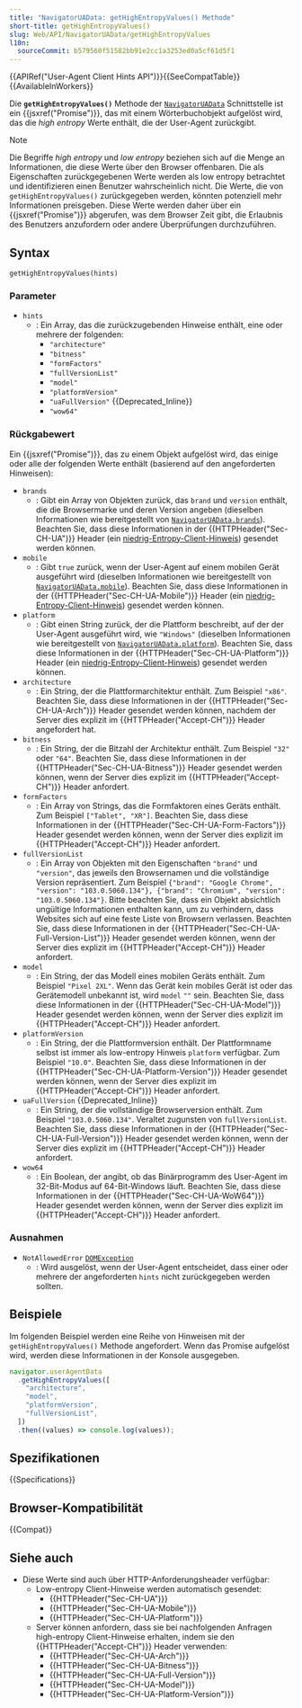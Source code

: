 ```yaml
---
title: "NavigatorUAData: getHighEntropyValues() Methode"
short-title: getHighEntropyValues()
slug: Web/API/NavigatorUAData/getHighEntropyValues
l10n:
  sourceCommit: b579560f51582bb91e2cc1a3253ed0a5cf61d5f1
---
```


{{APIRef("User-Agent Client Hints API")}}{{SeeCompatTable}}{{AvailableInWorkers}}

Die **`getHighEntropyValues()`** Methode der [`NavigatorUAData`](/de/docs/Web/API/NavigatorUAData) Schnittstelle ist ein {{jsxref("Promise")}}, das mit einem Wörterbuchobjekt aufgelöst wird, das die _high entropy_ Werte enthält, die der User-Agent zurückgibt.

> [!NOTE]
> Die Begriffe _high entropy_ und _low entropy_ beziehen sich auf die Menge an Informationen, die diese Werte über den Browser offenbaren.
> Die als Eigenschaften zurückgegebenen Werte werden als low entropy betrachtet und identifizieren einen Benutzer wahrscheinlich nicht.
> Die Werte, die von `getHighEntropyValues()` zurückgegeben werden, könnten potenziell mehr Informationen preisgeben.
> Diese Werte werden daher über ein {{jsxref("Promise")}} abgerufen, was dem Browser Zeit gibt, die Erlaubnis des Benutzers anzufordern oder andere Überprüfungen durchzuführen.

## Syntax

```js-nolint
getHighEntropyValues(hints)
```

### Parameter

- `hints`
  - : Ein Array, das die zurückzugebenden Hinweise enthält, eine oder mehrere der folgenden:
    - `"architecture"`
    - `"bitness"`
    - `"formFactors"`
    - `"fullVersionList"`
    - `"model"`
    - `"platformVersion"`
    - `"uaFullVersion"` {{Deprecated_Inline}}
    - `"wow64"`

### Rückgabewert

Ein {{jsxref("Promise")}}, das zu einem Objekt aufgelöst wird, das einige oder alle der folgenden Werte enthält (basierend auf den angeforderten Hinweisen):

- `brands`
  - : Gibt ein Array von Objekten zurück, das `brand` und `version` enthält, die die Browsermarke und deren Version angeben (dieselben Informationen wie bereitgestellt von [`NavigatorUAData.brands`](/de/docs/Web/API/NavigatorUAData/brands)).
    Beachten Sie, dass diese Informationen in der {{HTTPHeader("Sec-CH-UA")}} Header (ein [niedrig-Entropy-Client-Hinweis](/de/docs/Web/HTTP/Guides/Client_hints#low_entropy_hints)) gesendet werden können.
- `mobile`
  - : Gibt `true` zurück, wenn der User-Agent auf einem mobilen Gerät ausgeführt wird (dieselben Informationen wie bereitgestellt von [`NavigatorUAData.mobile`](/de/docs/Web/API/NavigatorUAData/mobile)).
    Beachten Sie, dass diese Informationen in der {{HTTPHeader("Sec-CH-UA-Mobile")}} Header (ein [niedrig-Entropy-Client-Hinweis](/de/docs/Web/HTTP/Guides/Client_hints#low_entropy_hints)) gesendet werden können.
- `platform`
  - : Gibt einen String zurück, der die Plattform beschreibt, auf der der User-Agent ausgeführt wird, wie `"Windows"` (dieselben Informationen wie bereitgestellt von [`NavigatorUAData.platform`](/de/docs/Web/API/NavigatorUAData/platform)).
    Beachten Sie, dass diese Informationen in der {{HTTPHeader("Sec-CH-UA-Platform")}} Header (ein [niedrig-Entropy-Client-Hinweis](/de/docs/Web/HTTP/Guides/Client_hints#low_entropy_hints)) gesendet werden können.
- `architecture`
  - : Ein String, der die Plattformarchitektur enthält. Zum Beispiel `"x86"`.
    Beachten Sie, dass diese Informationen in der {{HTTPHeader("Sec-CH-UA-Arch")}} Header gesendet werden können, nachdem der Server dies explizit im {{HTTPHeader("Accept-CH")}} Header angefordert hat.
- `bitness`
  - : Ein String, der die Bitzahl der Architektur enthält. Zum Beispiel `"32"` oder `"64"`.
    Beachten Sie, dass diese Informationen in der {{HTTPHeader("Sec-CH-UA-Bitness")}} Header gesendet werden können, wenn der Server dies explizit im {{HTTPHeader("Accept-CH")}} Header anfordert.
- `formFactors`
  - : Ein Array von Strings, das die Formfaktoren eines Geräts enthält. Zum Beispiel `["Tablet", "XR"]`.
    Beachten Sie, dass diese Informationen in der {{HTTPHeader("Sec-CH-UA-Form-Factors")}} Header gesendet werden können, wenn der Server dies explizit im {{HTTPHeader("Accept-CH")}} Header anfordert.
- `fullVersionList`
  - : Ein Array von Objekten mit den Eigenschaften `"brand"` und `"version"`, das jeweils den Browsernamen und die vollständige Version repräsentiert.
    Zum Beispiel `{"brand": "Google Chrome", "version": "103.0.5060.134"}, {"brand": "Chromium", "version": "103.0.5060.134"}`.
    Bitte beachten Sie, dass ein Objekt absichtlich ungültige Informationen enthalten kann, um zu verhindern, dass Websites sich auf eine feste Liste von Browsern verlassen.
    Beachten Sie, dass diese Informationen in der {{HTTPHeader("Sec-CH-UA-Full-Version-List")}} Header gesendet werden können, wenn der Server dies explizit im {{HTTPHeader("Accept-CH")}} Header anfordert.
- `model`
  - : Ein String, der das Modell eines mobilen Geräts enthält. Zum Beispiel `"Pixel 2XL"`. Wenn das Gerät kein mobiles Gerät ist oder das Gerätemodell unbekannt ist, wird `model` `""` sein.
    Beachten Sie, dass diese Informationen in der {{HTTPHeader("Sec-CH-UA-Model")}} Header gesendet werden können, wenn der Server dies explizit im {{HTTPHeader("Accept-CH")}} Header anfordert.
- `platformVersion`
  - : Ein String, der die Plattformversion enthält. Der Plattformname selbst ist immer als low-entropy Hinweis `platform` verfügbar. Zum Beispiel `"10.0"`.
    Beachten Sie, dass diese Informationen in der {{HTTPHeader("Sec-CH-UA-Platform-Version")}} Header gesendet werden können, wenn der Server dies explizit im {{HTTPHeader("Accept-CH")}} Header anfordert.
- `uaFullVersion` {{Deprecated_Inline}}
  - : Ein String, der die vollständige Browserversion enthält. Zum Beispiel `"103.0.5060.134"`. Veraltet zugunsten von `fullVersionList`.
    Beachten Sie, dass diese Informationen in der {{HTTPHeader("Sec-CH-UA-Full-Version")}} Header gesendet werden können, wenn der Server dies explizit im {{HTTPHeader("Accept-CH")}} Header anfordert.
- `wow64`
  - : Ein Boolean, der angibt, ob das Binärprogramm des User-Agent im 32-Bit-Modus auf 64-Bit-Windows läuft.
    Beachten Sie, dass diese Informationen in der {{HTTPHeader("Sec-CH-UA-WoW64")}} Header gesendet werden können, wenn der Server dies explizit im {{HTTPHeader("Accept-CH")}} Header anfordert.

### Ausnahmen

- `NotAllowedError` [`DOMException`](/de/docs/Web/API/DOMException)
  - : Wird ausgelöst, wenn der User-Agent entscheidet, dass einer oder mehrere der angeforderten `hints` nicht zurückgegeben werden sollten.

## Beispiele

Im folgenden Beispiel werden eine Reihe von Hinweisen mit der `getHighEntropyValues()` Methode angefordert.
Wenn das Promise aufgelöst wird, werden diese Informationen in der Konsole ausgegeben.

```js
navigator.userAgentData
  .getHighEntropyValues([
    "architecture",
    "model",
    "platformVersion",
    "fullVersionList",
  ])
  .then((values) => console.log(values));
```

## Spezifikationen

{{Specifications}}

## Browser-Kompatibilität

{{Compat}}

## Siehe auch

- Diese Werte sind auch über HTTP-Anforderungsheader verfügbar:
  - Low-entropy Client-Hinweise werden automatisch gesendet:
    - {{HTTPHeader("Sec-CH-UA")}}
    - {{HTTPHeader("Sec-CH-UA-Mobile")}}
    - {{HTTPHeader("Sec-CH-UA-Platform")}}
  - Server können anfordern, dass sie bei nachfolgenden Anfragen high-entropy Client-Hinweise erhalten, indem sie den {{HTTPHeader("Accept-CH")}} Header verwenden:
    - {{HTTPHeader("Sec-CH-UA-Arch")}}
    - {{HTTPHeader("Sec-CH-UA-Bitness")}}
    - {{HTTPHeader("Sec-CH-UA-Full-Version")}}
    - {{HTTPHeader("Sec-CH-UA-Model")}}
    - {{HTTPHeader("Sec-CH-UA-Platform-Version")}}
